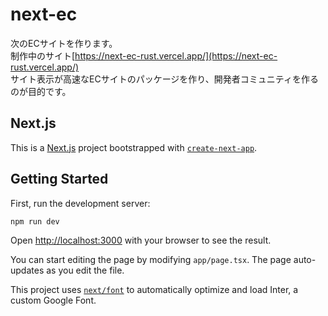 # next-ec
次のECサイトを作ります。  
制作中のサイト[https://next-ec-rust.vercel.app/](https://next-ec-rust.vercel.app/)  
サイト表示が高速なECサイトのパッケージを作り、開発者コミュニティを作るのが目的です。  
  
## Next.js
This is a [Next.js](https://nextjs.org/) project bootstrapped with [`create-next-app`](https://github.com/vercel/next.js/tree/canary/packages/create-next-app).

## Getting Started

First, run the development server:

```bash
npm run dev
```

Open [http://localhost:3000](http://localhost:3000) with your browser to see the result.

You can start editing the page by modifying `app/page.tsx`. The page auto-updates as you edit the file.

This project uses [`next/font`](https://nextjs.org/docs/basic-features/font-optimization) to automatically optimize and load Inter, a custom Google Font.
